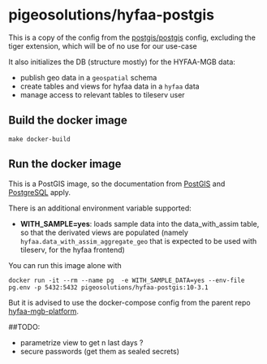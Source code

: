 # pigeosolutions/hyfaa-postgis

This is a copy of the config from the [postgis/postgis](https://github.com/postgis/docker-postgis) config, excluding the tiger extension, which will be of no use for our use-case

It also initializes the DB (structure mostly) for the HYFAA-MGB data:
- publish geo data in a `geospatial` schema
- create tables and views for hyfaa data in a `hyfaa` data
- manage access to relevant tables to tileserv user

## Build the docker image
`make docker-build`

## Run the docker image
This is a PostGIS image, so the documentation from [PostGIS](https://hub.docker.com/r/postgis/postgis) 
and [PostgreSQL](https://hub.docker.com/_/postgres) apply.

There is an additional environment variable supported:
- **WITH_SAMPLE=yes**: loads sample data into the data_with_assim table, so that the derivated views are populated (namely 
`hyfaa.data_with_assim_aggregate_geo` that is expected to be used with tileserv, for the hyfaa frontend)

You can run this image alone with
```
docker run -it --rm --name pg  -e WITH_SAMPLE_DATA=yes --env-file pg.env -p 5432:5432 pigeosolutions/hyfaa-postgis:10-3.1
```
But it is advised to use the docker-compose config from the parent repo [hyfaa-mgb-platform](https://github.com/OMP-IRD/hyfaa-mgb-platform).

##TODO:
- parametrize view to get n last days ?
- secure passwords (get them as sealed secrets)
